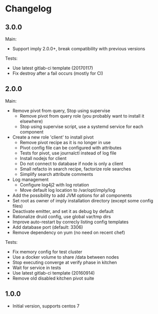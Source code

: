 Changelog
=========

3.0.0
-----

Main:

- Support imply 2.0.0+, break compatibility with previous versions

Tests:

- Use latest gitlab-ci template (20170117)
- Fix destroy after a fail occurs (mostly for CI)

2.0.0
-----

Main:

- Remove pivot from query, Stop using supervise
  + Remove pivot from query role (you probably want to install it elsewhere)
  + Stop using supervise script, use a systemd service for each component
- Create a new role 'client' to install pivot
  + Remove pivot recipe as it is no longer in use
  + Pivot config file can be configured with attributes
  + Tests for pivot, use journalctl instead of log file
  + Install nodejs for client
  + Do not connect to database if node is only a client
  + Small refacto in search recipe, factorize role searches
  + Simplify search attribute comments
- Log management
  + Configure log4j2 with log rotation
  + Move default log location to /var/opt/imply/log
- Add the possibility to add JVM options for all components
- Set root as owner of imply installation directory (except some config files)
- Deactivate emitter, and set it as debug by default
- Rationalize druid config, use global var/tmp dirs
- Improve auto-restart by correcly listing config templates
- Add database port (default: 3306)
- Remove dependency on yum (no need on recent chef)

Tests:

- Fix memory config for test cluster
- Use a docker volume to share /data between nodes
- Stop executing converge at verify phase in kitchen
- Wait for service in tests
- Use latest gitlab-ci template (20160914)
- Remove old disabled kitchen pivot suite

1.0.0
-----

- Initial version, supports centos 7
